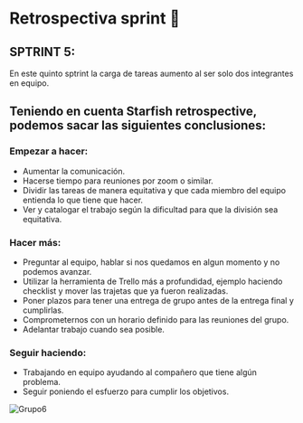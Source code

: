# Retrospectiva sprint 📝

## SPTRINT 5:

En este quinto sptrint la carga de tareas aumento al ser solo dos integrantes en equipo.
## Teniendo en cuenta Starfish retrospective, podemos sacar las siguientes conclusiones:


### Empezar a hacer:

* Aumentar la comunicación.
* Hacerse tiempo para reuniones por zoom o similar.
* Dividir las tareas de manera equitativa y que cada miembro del equipo entienda lo que tiene que hacer.
* Ver y catalogar el trabajo según la dificultad para que la división sea equitativa.




### Hacer más:

* Preguntar al equipo, hablar si nos quedamos en algun momento y no podemos avanzar. 
* Utilizar la herramienta de Trello más a profundidad, ejemplo haciendo checklist y mover las trajetas que ya fueron realizadas.
* Poner plazos para tener una entrega de grupo antes de la entrega final y cumplirlas.
* Comprometernos con un horario definido para las reuniones del grupo.
* Adelantar trabajo cuando sea posible.



### Seguir haciendo:

* Trabajando en equipo ayudando al compañero que tiene algún problema.
* Seguir poniendo el esfuerzo para cumplir los objetivos.



![Grupo6](aplicacion/estella.png)




